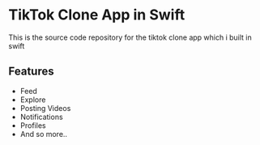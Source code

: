 # TikTok Clone App in Swift

This is the source code repository for the tiktok clone app which i built in swift

## Features
- Feed
- Explore
- Posting Videos
- Notifications
- Profiles
- And so more..
